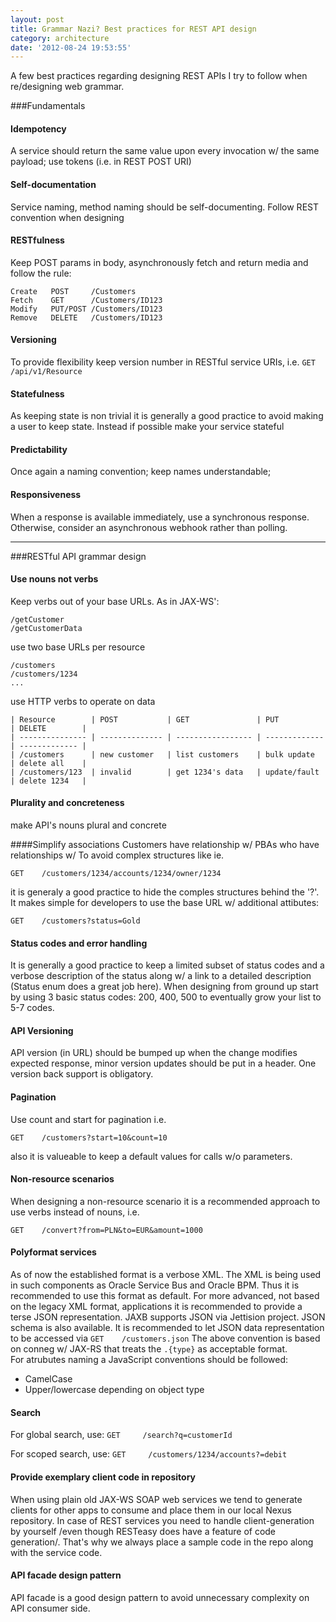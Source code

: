 ```yaml
---
layout: post
title: Grammar Nazi? Best practices for REST API design
category: architecture 
date: '2012-08-24 19:53:55'
---
```


A few best practices regarding designing REST APIs I try to follow when re/designing web grammar.

###Fundamentals

#### Idempotency
A service should return the same value upon every invocation w/ the same payload; use tokens (i.e. in REST POST URI)

#### Self-documentation
Service naming, method naming should be self-documenting. Follow REST convention when designing

#### RESTfulness
Keep POST params in body, asynchronously fetch and return media and follow the rule:
    
    Create   POST     /Customers
    Fetch    GET      /Customers/ID123
    Modify   PUT/POST /Customers/ID123
    Remove   DELETE   /Customers/ID123
    
#### Versioning
 To provide flexibility keep version number in RESTful service URIs, i.e.
 `GET /api/v1/Resource`
 
#### Statefulness
As keeping state is non trivial it is generally a good practice to avoid making a user to keep state. Instead if possible make your service stateful
    
#### Predictability
Once again a naming convention; keep names understandable;
    
#### Responsiveness
When a response is available immediately, use a synchronous response.  
Otherwise, consider an asynchronous webhook rather than polling.

---

###RESTful API grammar design
#### Use nouns not verbs
Keep verbs out of your base URLs. As in JAX-WS':

    /getCustomer
    /getCustomerData

use two base URLs per resource

    /customers
    /customers/1234
    ...
    
use HTTP verbs to operate on data

    | Resource        | POST           | GET               | PUT           | DELETE        |
    | --------------- | -------------- | ----------------- | ------------- | ------------- |
    | /customers      | new customer   | list customers    | bulk update   | delete all    |
    | /customers/123  | invalid        | get 1234's data   | update/fault  | delete 1234   |                       

#### Plurality and concreteness
make API's nouns plural and concrete

####Simplify associations
Customers have relationship w/ PBAs who have relationships w/ 
To avoid complex structures like ie.

    GET    /customers/1234/accounts/1234/owner/1234
it is generaly a good practice to hide the comples structures behind the '?'. It makes simple for developers to use the base URL w/ additional attibutes:
    
    GET    /customers?status=Gold

#### Status codes and error handling
It is generally a good practice to keep a limited subset of status codes and a verbose description of the status along w/ a link to a detailed description (Status enum does a great job here). When designing from ground up start by using 3 basic status codes: 200, 400, 500 to eventually grow your list to 5-7 codes.

#### API Versioning
API version (in URL) should be bumped up when the change modifies expected response, minor version updates should be put in a header.
One version back support is obligatory.

#### Pagination
Use count and start for pagination i.e.
    
    GET    /customers?start=10&count=10
also it is valueable to keep a default values for calls w/o parameters.

#### Non-resource scenarios
When designing a non-resource scenario it is a recommended approach to use verbs instead of nouns, i.e.
    
    GET    /convert?from=PLN&to=EUR&amount=1000

#### Polyformat services
As of now the established format is a verbose XML. The XML is being used in such components as Oracle Service Bus and Oracle BPM. Thus it is recommended to use this format as default. For more advanced, not based on the legacy XML format, applications it is recommended to provide a terse JSON representation. 
JAXB supports JSON via Jettision project. JSON schema is also available.
It is recommended to let JSON data representation to be accessed via
`GET    /customers.json`
The above convention is based on conneg w/ JAX-RS that treats the `.{type}` as acceptable format.  
For atrubutes naming a JavaScript conventions should be followed:

- CamelCase
- Upper/lowercase depending on object type

#### Search
For global search, use:
`GET     /search?q=customerId`

For scoped search, use:
`GET     /customers/1234/accounts?=debit`

#### Provide exemplary client code in repository
When using plain old JAX-WS SOAP web services we tend to generate clients for other apps to consume and place them in our local Nexus repository. In case of REST services you need to handle client-generation by yourself /even though RESTeasy does have a feature of code generation/. That's why we always place a sample code in the repo along with the service code.

#### API facade design pattern
API facade is a good design pattern to avoid unnecessary complexity on API consumer side.
